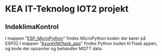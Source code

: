 # KEA IT-Teknolog IOT2 projekt
## IndeklimaKontrol

I mappen "[ESP_MicroPython](https://github.com/GhostriderDK/IoT-2_smarthome/tree/main/ESP_MicroPython)" findes MicroPython koden der kører på ESP32
I mappen "[AzureVM/flask_app](https://github.com/GhostriderDK/IoT-2_smarthome/tree/main/AzureVM/flask_app)" findes Python koden til Flask appen, og kode der opsamler og behandler MQTT data.
